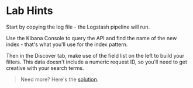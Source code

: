 # Lab Hints

Start by copying the log file - the Logstash pipeline will run. 

Use the Kibana Console to query the API and find the name of the new index - that's what you'll use for the index pattern.

Then in the Discover tab, make use of the field list on the left to build your filters. This data doesn't include a numeric request ID, so you'll need to get creative with your search terms.

> Need more? Here's the [solution](solution.md).
